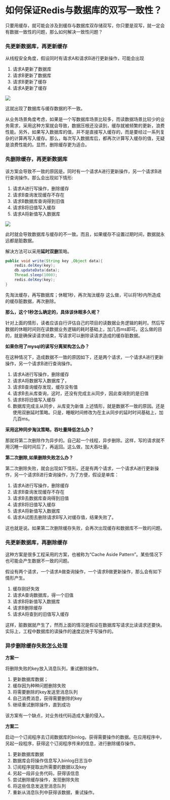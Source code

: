 # 如何保证Redis与数据库的双写一致性？

只要用缓存，就可能会涉及到缓存与数据库双存储双写，你只要是双写，就一定会有数据一致性的问题，那么如何解决一致性问题？

### 先更新数据库，再更新缓存

从线程安全角度，假设同时有请求A和请求B进行更新操作，可能会出现

1. 请求A更新了数据库
2. 请求B更新了数据库
3. 请求B更新了缓存
4. 请求A更新了缓存

<img src="chapter_redis/image/9aa51096c4f57c9a5ea33cef5411e07d.png" />

这就出现了数据库与缓存数据的不一致。

从业务场景角度考虑，如果是一个写数据库场景比较多，而读数据场景比较少的业务需求，采用这种方案就会导致，数据压根还没读到，缓存就被频繁的更新，浪费性能。另外，如果写入数据库的值，并不是直接写入缓存的，而是要经过一系列复杂的计算再写入缓存。那么，每次写入数据库后，都再次计算写入缓存的值，无疑是浪费性能的。显然，删除缓存更为适合。

### 先删除缓存，再更新数据库

该方案会导致不一致的原因是。同时有一个请求A进行更新操作，另一个请求B进行查询操作。那么会出现如下情形:

1. 请求A进行写操作，删除缓存
2. 请求B查询发现缓存不存在
3. 请求B数据库查询得到旧值
4. 请求B将旧值写入缓存
5. 请求A将新值写入数据库

<img src="chapter_redis/image/b8001065e0217361ed57a44d4c0f9c76.png" />

此时就会导致数据库与缓存的不一致。而且，如果缓存不设置过期时间，数据就永远都是脏数据。

解决方法可以采用**延时双删**策略。

```java
public void write(String key ,Object data){
    redis.delKey(key);
    db.updateData(data);
    Thread.sleep(1000);
    redis.delKey(key);
}
```

先淘汰缓存，再写数据库；休眠1秒，再次淘汰缓存 这么做，可以将1秒内所造成的缓存脏数据，再次删除。

**那么，这个1秒怎么确定的，具体该休眠多久呢？**

针对上面的情形，读者应该自行评估自己的项目的读数据业务逻辑的耗时。然后写数据的休眠时间则在读数据业务逻辑的耗时基础上，加几百ms即可。这么做的目的，就是确保读请求结束，写请求可以删除读请求造成的缓存脏数据。

**如果你用了mysql的读写分离架构怎么办？**

在这种情况下，造成数据不一致的原因如下，还是两个请求，一个请求A进行更新操作，另一个请求B进行查询操作。

1. 请求A进行写操作，删除缓存
2. 请求A将数据写入数据库了，
3. 请求B查询缓存发现，缓存没有值
4. 请求B去从库查询，这时，还没有完成主从同步，因此查询到的是旧值
5. 请求B将旧值写入缓存
6. 数据库完成主从同步，从库变为新值 上述情形，就是数据不一致的原因。还是使用双删延时策略。只是，睡眠时间修改为在主从同步的延时时间基础上，加几百ms。

**采用这种同步淘汰策略，吞吐量降低怎么办？**

那就将第二次删除作为异步的。自己起一个线程，异步删除。这样，写的请求就不用沉睡一段时间后了，再返回。这么做，加大吞吐量。

**第二次删除,如果删除失败怎么办？**

第二次删除失败，就会出现如下情形。还是有两个请求，一个请求A进行更新操作，另一个请求B进行查询操作，为了方便，假设是单库：

1. 请求A进行写操作，删除缓存
2. 请求B查询发现缓存不存在
3. 请求B去数据库查询得到旧值
4. 请求B将旧值写入缓存
5. 请求A将新值写入数据库
6. 请求A试图去删除请求B写入对缓存值，结果失败了。

这也就是说。如果第二次删除缓存失败，会再次出现缓存和数据库不一致的问题。

### 先更新数据库，再删除缓存

这种方案是很多工程采用的方案，也被称为“Cache Aside Pattern”。某些情况下也可能会产生数据不一致的问题。

假设有两个请求，一个请求A做查询操作，一个请求B做更新操作，那么会有如下情形产生。

1. 缓存刚好失效
2. 请求A查询数据库，得一个旧值
3. 请求B将新值写入数据库
4. 请求B删除缓存
5. 请求A将查到的旧值写入缓存

这样，脏数据就产生了，然而上面的情况是假设在数据库写请求比读请求还要快。实际上，工程中数据库的读操作的速度远快于写操作的。

### 异步删除缓存失败怎么处理

**方案一**

将删除失败的key放入消息队列，重试删除操作。

1. 更新数据库数据；
2. 缓存因为种种问题删除失败
3. 将需要删除的key发送至消息队列
4. 自己消费消息，获得需要删除的key
5. 继续重试删除操作，直到成功

该方案有一个缺点，对业务线代码造成大量的侵入。

**方案二**

启动一个订阅程序去订阅数据库的binlog，获得需要操作的数据。在应用程序中，另起一段程序，获得这个订阅程序传来的信息，进行删除缓存操作。

1. 更新数据库数据
2. 数据库会将操作信息写入binlog日志当中
3. 订阅程序提取出所需要的数据以及key
4. 另起一段非业务代码，获得该信息
5. 尝试删除缓存操作，发现删除失败
6. 将这些信息发送至消息队列
7. 重新从消息队列中获得该数据，重试操作。

